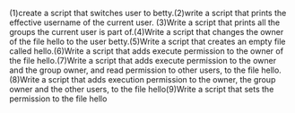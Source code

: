 (1)create a script that switches user to betty.(2)write a script that prints the effective username of the current user. (3)Write a script that prints all the groups the current user is part of.(4)Write a script that changes the owner of the file hello to the user betty.(5)Write a script that creates an empty file called hello.(6)Write a script that adds execute permission to the owner of the file hello.(7)Write a script that adds execute permission to the owner and the group owner, and read permission to other users, to the file hello.(8)Write a script that adds execution permission to the owner, the group owner and the other users, to the file hello(9)Write a script that sets the permission to the file hello
